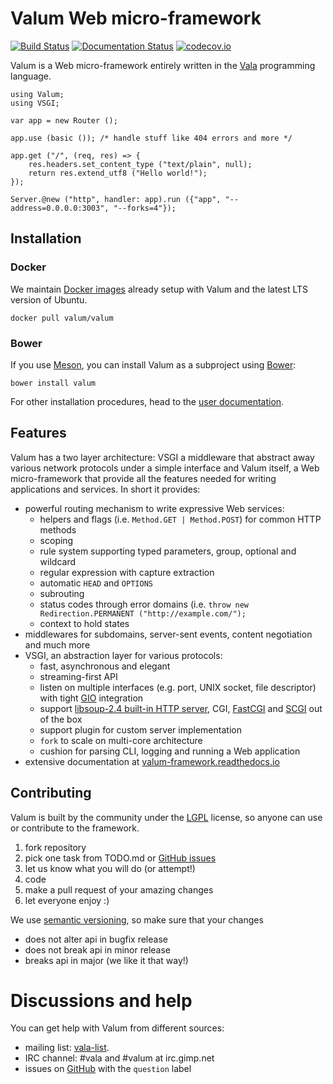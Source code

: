 # Valum Web micro-framework

[![Build Status](https://github.com/valum-framework/valum/actions/workflows/main.yml/badge.svg?branch=master)](https://github.com/valum-framework/valum/actions/workflows/main.yml)
[![Documentation Status](https://readthedocs.org/projects/valum-framework/badge/?version=latest)](https://readthedocs.org/projects/valum-framework/?badge=latest)
[![codecov.io](https://codecov.io/github/valum-framework/valum/coverage.svg?branch=master)](https://codecov.io/github/valum-framework/valum?branch=master)

Valum is a Web micro-framework entirely written in the
[Vala](https://wiki.gnome.org/Projects/Vala) programming language.

```vala
using Valum;
using VSGI;

var app = new Router ();

app.use (basic ()); /* handle stuff like 404 errors and more */

app.get ("/", (req, res) => {
    res.headers.set_content_type ("text/plain", null);
    return res.extend_utf8 ("Hello world!");
});

Server.@new ("http", handler: app).run ({"app", "--address=0.0.0.0:3003", "--forks=4"});
```


## Installation

### Docker

We maintain [Docker images](https://hub.docker.com/r/valum/valum/) already setup with Valum and the latest LTS version of Ubuntu.

```
docker pull valum/valum
```

### Bower

If you use [Meson](http://mesonbuild.com/), you can install Valum as a subproject using [Bower](https://bower.io/):

```
bower install valum
```

For other installation procedures, head to the [user documentation](http://valum-framework.readthedocs.org/en/latest/installation.html).

## Features

Valum has a two layer architecture: VSGI a middleware that abstract away various network protocols under a simple interface and Valum itself, a Web micro-framework that provide all the features needed for writing applications and services. In short it provides:

 - powerful routing mechanism to write expressive Web services:
    - helpers and flags (i.e. `Method.GET | Method.POST`) for common HTTP methods
    - scoping
    - rule system supporting typed parameters, group, optional and wildcard
    - regular expression with capture extraction
    - automatic `HEAD` and `OPTIONS`
    - subrouting
    - status codes through error domains (i.e. `throw new Redirection.PERMANENT ("http://example.com/");`
    - context to hold states
 - middlewares for subdomains, server-sent events, content negotiation and much more
 - VSGI, an abstraction layer for various protocols:
     - fast, asynchronous and elegant
     - streaming-first API
     - listen on multiple interfaces (e.g. port, UNIX socket, file descriptor)
       with tight [GIO](https://developer.gnome.org/gio/stable/) integration
     - support [libsoup-2.4 built-in HTTP server](https://wiki.gnome.org/Projects/libsoup), CGI,
       [FastCGI](http://www.fastcgi.com/drupal/) and [SCGI](https://python.ca/scgi/) out of the box
     - support plugin for custom server implementation
     - `fork` to scale on multi-core architecture
     - cushion for parsing CLI, logging and running a Web application
 - extensive documentation at [valum-framework.readthedocs.io](https://valum-framework.readthedocs.io/en/latest/)


## Contributing

Valum is built by the community under the [LGPL](https://www.gnu.org/licenses/lgpl.html)
license, so anyone can use or contribute to the framework.

 1. fork repository
 2. pick one task from TODO.md or [GitHub issues](https://github.com/valum-framework/valum/issues)
 3. let us know what you will do (or attempt!)
 4. code
 5. make a pull request of your amazing changes
 6. let everyone enjoy :)

We use [semantic versioning](http://semver.org/), so make sure that your
changes

 * does not alter api in bugfix release
 * does not break api in minor release
 * breaks api in major (we like it that way!)


# Discussions and help

You can get help with Valum from different sources:

 - mailing list: [vala-list](https://mail.gnome.org/mailman/listinfo/vala-list).
 - IRC channel: #vala and #valum at irc.gimp.net
 - issues on [GitHub](https://github.com/valum-framework/valum/issues) with the
   `question` label
